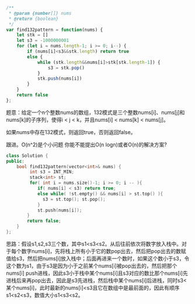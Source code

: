 ```javascript
/**
 * @param {number[]} nums
 * @return {boolean}
 */
var find132pattern = function(nums) {
    let stk = []
    let s3 = -1000000001
    for (let i = nums.length-1; i >= 0; i--) {
        if (nums[i]<s3&&stk.length) return true
        else {
            while (stk.length&&nums[i]>stk[stk.length-1]) {
                s3 = stk.pop()
            }
            stk.push(nums[i])
        }
    }
    return false
};
```

题意：给定一个n个整数nums的数组，132模式是三个整数nums[i]、nums[j]和nums[k]的子序列，使得i < j < k，并且nums[i] < nums[k] < nums[j]。

如果nums中存在132模式，则返回true，否则返回false。

跟进。O(n^2)是个小问题 你能不能提出O(n logn)或者O(n)的解决方案?



```CPP
class Solution {
public:
    bool find132pattern(vector<int>& nums) {
         int s3 = INT_MIN;
         stack<int> st;
         for( int i = nums.size()-1; i >= 0; i -- ){
            if( nums[i] < s3) return true;
            else while( !st.empty() && nums[i] > st.top() ){ 
              s3 = st.top(); st.pop(); 
            }
            st.push(nums[i]);
        }
        return false;
    }
};
```

思路：假设s1,s2,s3三个数，其中s1<s3<s2。从后往前依次将数字放入栈中。对于每个数字nums[i]，先将栈上所有小于它的数pop出去，然后把pop出去的数赋值给s3，然后把nums[i]放入栈中；后面再进来一个数时，如果这个数小于s3，令这个数为s1，由于s3是因为小于之前某个nums[i]被pop出去的，然后把那个nums[i] push进栈，因此s3小于栈中某个nums[i]且s3对应的数比那个nums[i]先进栈后来再pop出去，因此是s3先进栈，然后栈中某个nums[i]后进栈，同时s3<某个nums[i]，此时最新的nums[i]<s3且它在数组中是最前面的，因此有顺序s1<s2<s3，数值大小s1<s3<s2。

